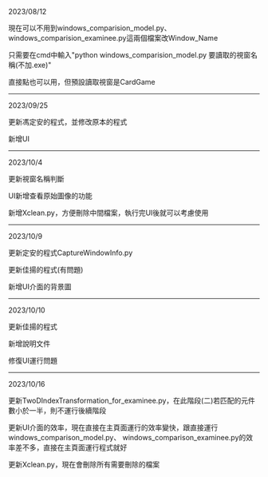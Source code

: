2023/08/12

現在可以不用到windows_comparision_model.py、windows_comparision_examinee.py這兩個檔案改Window_Name

只需要在cmd中輸入"python windows_comparision_model.py 要讀取的視窗名稱(不加.exe)"

直接點也可以用，但預設讀取視窗是CardGame

-------------------------------

2023/09/25

更新馮定安的程式，並修改原本的程式

新增UI

-------------------------------

2023/10/4

更新視窗名稱判斷

UI新增查看原始圖像的功能

新增Xclean.py，方便刪除中間檔案，執行完UI後就可以考慮使用

-------------------------------

2023/10/9

更新定安的程式CaptureWindowInfo.py

更新佳揚的程式(有問題)

新增UI介面的背景圖

-------------------------------

2023/10/10

更新佳揚的程式

新增說明文件

修復UI運行問題

-------------------------------

2023/10/16

更新TwoDIndexTransformation_for_examinee.py，在此階段(二)若匹配的元件數小於一半，則不運行後續階段

更新UI介面的效率，現在直接在主頁面運行的效率變快，跟直接運行windows_comparison_model.py、
windows_comparison_examinee.py的效率差不多，直接在主頁面運行程式就好

更新Xclean.py，現在會刪除所有需要刪除的檔案
